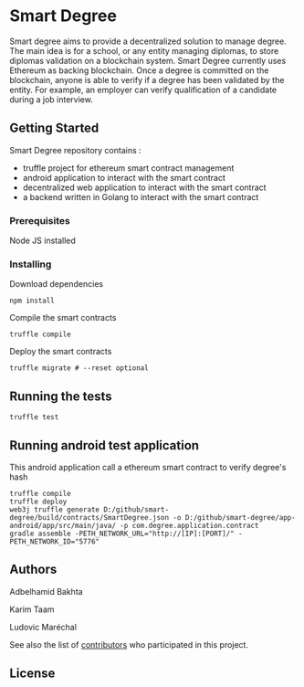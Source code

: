 # Smart Degree

Smart degree aims to provide a decentralized solution to manage degree. The main idea is for a school, or any entity managing diplomas, to store diplomas validation on a blockchain system. Smart Degree currently uses Ethereum as backing blockchain. Once a degree is committed on the blockchain, anyone is able to verify if a degree has been validated by the entity. For example, an employer can verify qualification of a candidate during a job interview.

## Getting Started

Smart Degree repository contains :

* truffle project for ethereum smart contract management
* android application to interact with the smart contract
* decentralized web application to interact with the smart contract
* a backend written in Golang to interact with the smart contract

### Prerequisites

Node JS installed

### Installing

Download dependencies

```
npm install
```

Compile the smart contracts

```
truffle compile
```

Deploy the smart contracts

```
truffle migrate # --reset optional
```

## Running the tests

```
truffle test
```

## Running android test application

This android application call a ethereum smart contract to verify degree's hash 

```
truffle compile
truffle deploy
web3j truffle generate D:/github/smart-degree/build/contracts/SmartDegree.json -o D:/github/smart-degree/app-android/app/src/main/java/ -p com.degree.application.contract
gradle assemble -PETH_NETWORK_URL="http://[IP]:[PORT]/" -PETH_NETWORK_ID="5776"
```

## Authors

Adbelhamid Bakhta

Karim Taam

Ludovic Maréchal

See also the list of [contributors](https://github.com/your/project/contributors) who participated in this project.

## License


